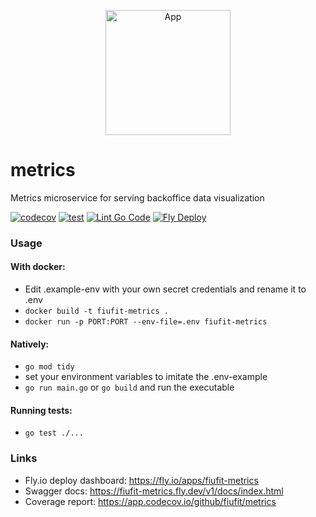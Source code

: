<p align="center">
  <img alt="App" src="https://github.com/fiufit/app/assets/86434696/2dc48884-cd7c-4aca-ad99-e9adf2f4410d" height="200" />
</p>

# metrics
Metrics microservice for serving backoffice data visualization

[![codecov](https://codecov.io/github/fiufit/metrics/branch/main/graph/badge.svg?token=3QE1J6OCC2)](https://codecov.io/github/fiufit/metrics)
[![test](https://github.com/fiufit/metrics/actions/workflows/test.yml/badge.svg)](https://github.com/fiufit/metrics/actions/workflows/test.yml)
[![Lint Go Code](https://github.com/fiufit/metrics/actions/workflows/lint.yml/badge.svg)](https://github.com/fiufit/metrics/actions/workflows/lint.yml)
[![Fly Deploy](https://github.com/fiufit/metrics/actions/workflows/fly.yml/badge.svg)](https://github.com/fiufit/metrics/actions/workflows/fly.yml)
### Usage

#### With docker:
* Edit .example-env with your own secret credentials and rename it to .env
* `docker build -t fiufit-metrics .`
* `docker run -p PORT:PORT --env-file=.env fiufit-metrics`

#### Natively:
* `go mod tidy`
* set your environment variables to imitate the .env-example
* `go run main.go` or `go build` and run the executable


#### Running tests:
* `go test ./...`


### Links
* Fly.io deploy dashboard: https://fly.io/apps/fiufit-metrics
* Swagger docs: https://fiufit-metrics.fly.dev/v1/docs/index.html
* Coverage report: https://app.codecov.io/github/fiufit/metrics
